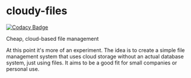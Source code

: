 # cloudy-files

[![Codacy Badge](https://app.codacy.com/project/badge/Grade/b9540be307fd4fbbbd9fa2018ba43ff5)](https://app.codacy.com/gh/peteraba/cloudy-files/dashboard?utm_source=gh&utm_medium=referral&utm_content=&utm_campaign=Badge_grade)

Cheap, cloud-based file management

At this point it's more of an experiment. The idea is to create a simple file management system that uses cloud storage
without an actual database system, just using files. It aims to be a good fit for small companies or personal use.
